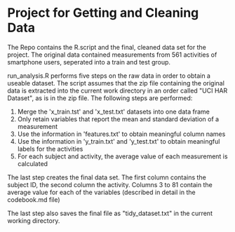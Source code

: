 Project for Getting and Cleaning Data
=======================

The Repo contains the R.script and the final, cleaned data set for the project.
The original data contained measurements from 561 activities of smartphone users, seperated into a train and test group.

run_analysis.R performs five steps on the raw data in order to obtain a useable dataset. The script assumes that the zip file containing the original data is extracted into the current work directory in an order called "UCI HAR Dataset", as is in the zip file.
The following steps are performed:

  1. Merge the 'x_train.tst' and 'x_test.txt' datasets into one data frame
  2. Only retain variables that report the mean and standard deviation of a measurement
  3. Use the information in 'features.txt' to obtain meaningful column names
  4. Use the information in 'y_train.txt' and 'y_test.txt' to obtain meaningful labels for the activities
  5. For each subject and activity, the average value of each measurement is calculated
  
The last step creates the final data set. The first column contains the subject ID, the second column the activity.
Columns 3 to 81 contain the average value for each of the variables (described in detail in the codebook.md file)

The last step also saves the final file as "tidy_dataset.txt" in the current working directory.
